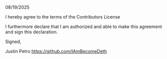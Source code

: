 08/19/2025

I hereby agree to the terms of the Contributors License

I furthermore declare that I am authorized and able to make this
agreement and sign this declaration.

Signed,

Justin Petro
https://github.com/IAmBecomeDeth
